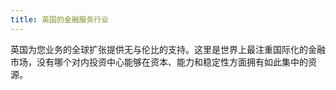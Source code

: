 ```yaml
---
title: 英国的金融服务行业
---
```


英国为您业务的全球扩张提供无与伦比的支持。这里是世界上最注重国际化的金融市场，没有哪个对内投资中心能够在资本、能力和稳定性方面拥有如此集中的资源。


